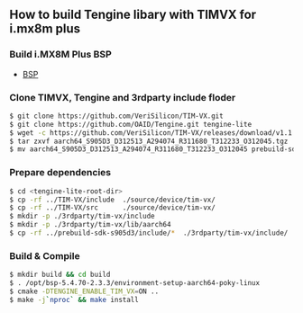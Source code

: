 ## How to build Tengine libary with TIMVX for i.mx8m plus
### Build i.MX8M Plus BSP 
* [BSP](https://github.com/Hank880223/ultra-fast-lane-detection/blob/main/doc/BSP.md)
### Clone TIMVX, Tengine and 3rdparty include floder
``` bash
$ git clone https://github.com/VeriSilicon/TIM-VX.git
$ git clone https://github.com/OAID/Tengine.git tengine-lite
$ wget -c https://github.com/VeriSilicon/TIM-VX/releases/download/v1.1.28/aarch64_S905D3_D312513_A294074_R311680_T312233_O312045.tgz
$ tar zxvf aarch64_S905D3_D312513_A294074_R311680_T312233_O312045.tgz
$ mv aarch64_S905D3_D312513_A294074_R311680_T312233_O312045 prebuild-sdk-s905d3
```

### Prepare dependencies
``` bash
$ cd <tengine-lite-root-dir>
$ cp -rf ../TIM-VX/include  ./source/device/tim-vx/
$ cp -rf ../TIM-VX/src      ./source/device/tim-vx/
$ mkdir -p ./3rdparty/tim-vx/include
$ mkdir -p ./3rdparty/tim-vx/lib/aarch64
$ cp -rf ../prebuild-sdk-s905d3/include/*  ./3rdparty/tim-vx/include/
```

### Build & Compile
``` bash
$ mkdir build && cd build
$ . /opt/bsp-5.4.70-2.3.3/environment-setup-aarch64-poky-linux
$ cmake -DTENGINE_ENABLE_TIM_VX=ON ..
$ make -j`nproc` && make install
```
